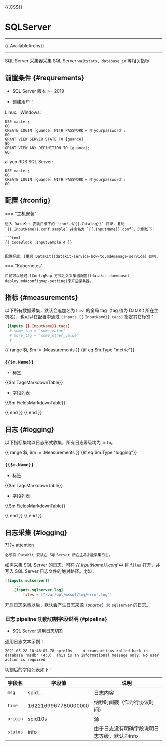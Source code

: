 {{.CSS}}
# SQLServer
---

{{.AvailableArchs}}

---

SQL Server 采集器采集 SQL Server `waitstats`、`database_io` 等相关指标

## 前置条件 {#requrements}

- SQL Server 版本 >= 2019

- 创建用户：

Linux、Windows:

```
USE master;
GO
CREATE LOGIN [guance] WITH PASSWORD = N'yourpassword';
GO
GRANT VIEW SERVER STATE TO [guance];
GO
GRANT VIEW ANY DEFINITION TO [guance];
GO
```

aliyun RDS SQL Server:

```
USE master;
GO
CREATE LOGIN [guance] WITH PASSWORD = N'yourpassword';
GO

```

## 配置 {#config}

=== "主机安装"

    进入 DataKit 安装目录下的 `conf.d/{{.Catalog}}` 目录，复制 `{{.InputName}}.conf.sample` 并命名为 `{{.InputName}}.conf`。示例如下：
    
    ```toml
    {{ CodeBlock .InputSample 4 }}
    ```
    
    配置好后，[重启 DataKit](datakit-service-how-to.md#manage-service) 即可。

=== "Kubernetes"

    目前可以通过 [ConfigMap 方式注入采集器配置](datakit-daemonset-deploy.md#configmap-setting)来开启采集器。

## 指标 {#measurements}

以下所有数据采集，默认会追加名为 `host` 的全局 tag（tag 值为 DataKit 所在主机名），也可以在配置中通过 `[inputs.{{.InputName}}.tags]` 指定其它标签：

``` toml
 [inputs.{{.InputName}}.tags]
  # some_tag = "some_value"
  # more_tag = "some_other_value"
  # ...
```

{{ range $i, $m := .Measurements }}
{{if eq $m.Type "metric"}}
### `{{$m.Name}}`

-  标签

{{$m.TagsMarkdownTable}}

- 字段列表

{{$m.FieldsMarkdownTable}}

{{ end }}
{{ end }}

## 日志 {#logging}

以下指标集均以日志形式收集，所有日志等级均为 `info`。

{{ range $i, $m := .Measurements }}
{{if eq $m.Type "logging"}}
### `{{$m.Name}}`

-  标签

{{$m.TagsMarkdownTable}}

- 字段列表

{{$m.FieldsMarkdownTable}}

{{ end }}
{{ end }}


## 日志采集 {#logging}

???+ attention

    必须将 DataKit 安装在 SQLServer 所在主机才能采集日志。

如需采集 SQL Server 的日志，可在 *{{.InputName}}.conf* 中 将 `files` 打开，并写入 SQL Server 日志文件的绝对路径。比如：

```toml hl_lines="4"
[[inputs.sqlserver]]
	...
	[inputs.sqlserver.log]
		files = ["/var/opt/mssql/log/error.log"]
```


开启日志采集以后，默认会产生日志来源（*source*）为 `sqlserver` 的日志。

### 日志 pipeline 功能切割字段说明 {#pipeline}

- SQL Server 通用日志切割

通用日志文本示例：
```
2021-05-28 10:46:07.78 spid10s     0 transactions rolled back in database 'msdb' (4:0). This is an informational message only. No user action is required
```

切割后的字段列表如下：

| 字段名   | 字段值              | 说明                                         |
| ---      | ---                 | ---                                          |
| `msg`    | spid...             | 日志内容                                     |
| `time`   | 1622169967780000000 | 纳秒时间戳（作为行协议时间）                 |
| `origin` | spid10s             | 源                                           |
| `status` | info                | 由于日志没有明确字段说明日志等级，默认为info |
